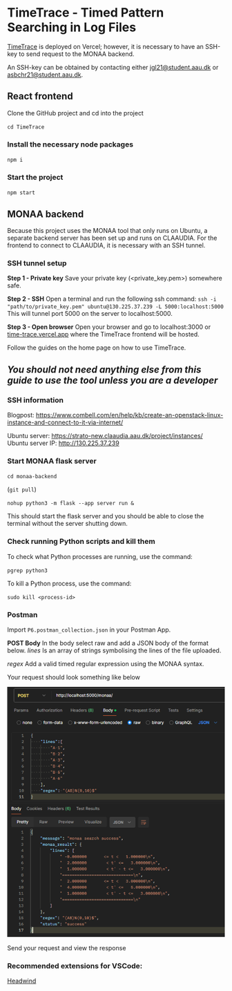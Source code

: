 # TimeTrace - Timed Pattern Searching in Log Files

<a href="https://time-trace.vercel.app/">TimeTrace</a> is deployed on Vercel; however, it is necessary to have an SSH-key to send request to the MONAA backend. 


An SSH-key can be obtained by contacting either <a href="mailto:jgl21@student.aau.dk">jgl21@student.aau.dk</a> or <a href="mailto:asbchr21@student.aau.dk">asbchr21@student.aau.dk</a>.


## React frontend
Clone the GitHub project and cd into the project 

`cd TimeTrace`

### Install the necessary node packages
`npm i`

### Start the project
`npm start`

## MONAA backend
Because this project uses the MONAA tool that only runs on Ubuntu, a separate backend server has been set up and runs on CLAAUDIA.
For the frontend to connect to CLAAUDIA, it is necessary with an SSH tunnel.

### SSH tunnel setup
**Step 1 - Private key**
Save your private key (<private_key.pem>) somewhere safe.

**Step 2 - SSH**
Open a terminal and run the following ssh command:
`ssh -i "path/to/private_key.pem" ubuntu@130.225.37.239 -L 5000:localhost:5000`
This will tunnel port 5000 on the server to localhost:5000.

**Step 3 - Open browser**
Open your browser and go to localhost:3000 or <a href="https://time-trace.vercel.app/">time-trace.vercel.app</a> where the TimeTrace frontend will be hosted.

Follow the guides on the home page on how to use TimeTrace.

*You should not need anything else from this guide to use the tool unless you are a developer*
---

### SSH information
Blogpost: https://www.combell.com/en/help/kb/create-an-openstack-linux-instance-and-connect-to-it-via-internet/

Ubuntu server: https://strato-new.claaudia.aau.dk/project/instances/
Ubuntu server IP: http://130.225.37.239

### Start MONAA flask server
`cd monaa-backend` 

(`git pull`)

`nohup python3 -m flask --app server run &`

This should start the flask server and you should be able to close the terminal without the server shutting down.

### Check running Python scripts and kill them
To check what Python processes are running, use the command:

`pgrep python3`

To kill a Python process, use the command:

`sudo kill <process-id>`

### Postman
Import `P6.postman_collection.json` in your Postman App.

**POST Body**
In the body select raw and add a JSON body of the format below.
*lines* Is an array of strings symbolising the lines of the file uploaded.

*regex* Add a valid timed regular expression using the MONAA syntax.

Your request should look something like below

![Postman example](postman_example.png)

Send your request and view the response

### Recommended extensions for VSCode:
[Headwind](https://marketplace.visualstudio.com/items?itemName=heybourn.headwind)
